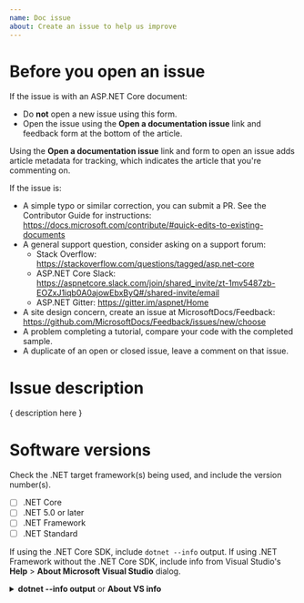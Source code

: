 ```yaml
---
name: Doc issue
about: Create an issue to help us improve
---
```


# Before you open an issue

If the issue is with an ASP.NET Core document:

* Do **not** open a new issue using this form.
* Open the issue using the **Open a documentation issue** link and feedback form at the bottom of the article. 

Using the **Open a documentation issue** link and form to open an issue adds article metadata for tracking, which indicates the article that you're commenting on.

If the issue is:

* A simple typo or similar correction, you can submit a PR. See the Contributor Guide for instructions: https://docs.microsoft.com/contribute/#quick-edits-to-existing-documents
* A general support question, consider asking on a support forum:
  * Stack Overflow: https://stackoverflow.com/questions/tagged/asp.net-core
  * ASP.NET Core Slack: https://aspnetcore.slack.com/join/shared_invite/zt-1mv5487zb-EOZxJ1iqb0A0ajowEbxByQ#/shared-invite/email
  * ASP.NET Gitter: https://gitter.im/aspnet/Home
* A site design concern, create an issue at MicrosoftDocs/Feedback: https://github.com/MicrosoftDocs/Feedback/issues/new/choose
* A problem completing a tutorial, compare your code with the completed sample.
* A duplicate of an open or closed issue, leave a comment on that issue.

# Issue description

{ description here }

# Software versions

Check the .NET target framework(s) being used, and include the version number(s).

* [ ] .NET Core
* [ ] .NET 5.0 or later
* [ ] .NET Framework
* [ ] .NET Standard

If using the .NET Core SDK, include `dotnet --info` output. If using .NET Framework without the .NET Core SDK, include info from Visual Studio's **Help** > **About Microsoft Visual Studio** dialog.

<details>
<summary><strong>dotnet --info output</strong> or <strong>About VS info</strong></summary>

```console
<replace>
```
</details>

